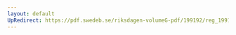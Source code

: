 ```yaml
---
layout: default
UpRedirect: https://pdf.swedeb.se/riksdagen-volumeG-pdf/199192/reg_199192/reg_199192_0405.pdf
---
```

